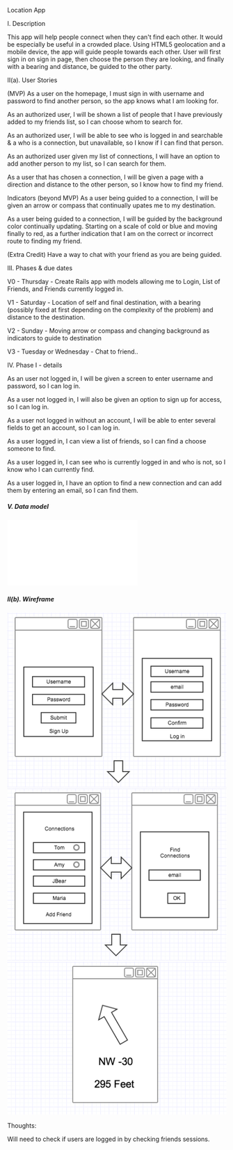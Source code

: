 Location App

I. Description

This app will help people connect when they can't find each other. It would be especially be useful in a crowded place. Using HTML5 geolocation and a mobile device, the app will guide people towards each other. User will first sign in on sign in page, then choose the person they are looking, and finally with a bearing and distance, be guided to the other party.

II(a). User Stories

(MVP) As a user on the homepage, I must sign in with username and password to find another person, so the app knows what I am looking for.

As an authorized user, I will be shown a list of people that I have previously added to my friends list, so I can choose whom to search for.

As an authorized user, I will be able to see who is logged in and searchable & a who is a connection, but unavailable, so I know if I can find that person.

As an authorized user given my list of connections, I will have an option to add another person to my list, so I can search for them.

As a user that has chosen a connection, I will be given a page with a direction and distance to the other person, so I know how to find my friend.

Indicators (beyond MVP) As a user being guided to a connection, I will be given an arrow or compass that continually upates me to my destination.

As a user being guided to a connection, I will be guided by the background color continually updating. Starting on a scale of cold or blue and moving finally to red, as a further indication that I am on the correct or incorrect route to finding my friend.

(Extra Credit) Have a way to chat with your friend as you are being guided.

III. Phases & due dates

V0 - Thursday - Create Rails app with models allowing me to Login, List of Friends, and Friends currently logged in.

V1 - Saturday - Location of self and final destination, with a bearing (possibly fixed at first depending on the complexity of the problem) and distance to the destination.

V2 - Sunday - Moving arrow or compass and changing background as indicators to guide to destination

V3 - Tuesday or Wednesday - Chat to friend..

IV. Phase I - details

As an user not logged in, I will be given a screen to enter username and password, so I can log in.

As a user not logged in, I will also be given an option to sign up for access, so I can log in.

As a user not logged in without an account, I will be able to enter several fields to get an account, so I can log in.

As a user logged in, I can view a list of friends, so I can find a choose someone to find.

As a user logged in, I can see who is currently logged in and who is not, so I know who I can currently find.

As a user logged in, I have an option to find a new connection and can add them by entering an email, so I can find them.

##### V. Data model

![data model](./info/erd.pdf)

##### II(b). Wireframe

![data model](./info/wireframe1.png)
![data model](./info/wireframe2.png)
![data model](./info/wireframe3.png)

Thoughts:

Will need to check if users are logged in by checking friends sessions.